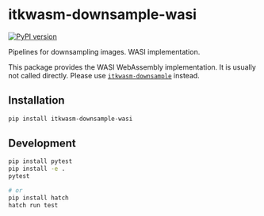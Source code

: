 # itkwasm-downsample-wasi

[![PyPI version](https://badge.fury.io/py/itkwasm-downsample-wasi.svg)](https://badge.fury.io/py/itkwasm-downsample-wasi)

Pipelines for downsampling images. WASI implementation.

This package provides the WASI WebAssembly implementation. It is usually not called directly. Please use [`itkwasm-downsample`](https://pypi.org/project/itkwasm-downsample/) instead.


## Installation

```sh
pip install itkwasm-downsample-wasi
```

## Development

```sh
pip install pytest
pip install -e .
pytest

# or
pip install hatch
hatch run test
```
